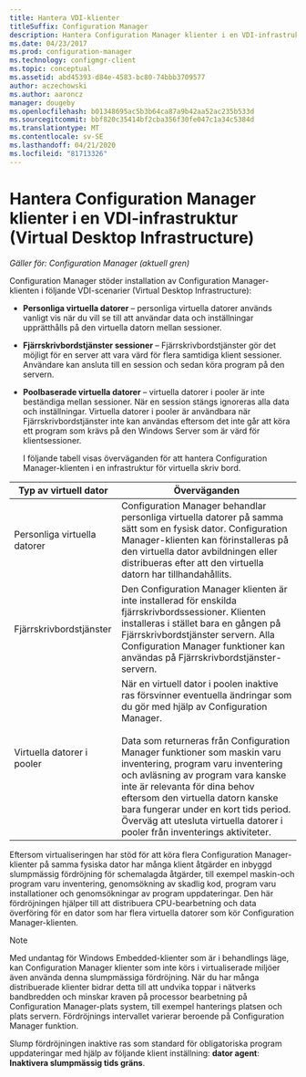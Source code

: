 ```yaml
---
title: Hantera VDI-klienter
titleSuffix: Configuration Manager
description: Hantera Configuration Manager klienter i en VDI-infrastruktur (Virtual Desktop Infrastructure).
ms.date: 04/23/2017
ms.prod: configuration-manager
ms.technology: configmgr-client
ms.topic: conceptual
ms.assetid: abd45393-d84e-4583-bc80-74bbb3709577
author: aczechowski
ms.author: aaroncz
manager: dougeby
ms.openlocfilehash: b01348695ac5b3b64ca87a9b42aa52ac235b533d
ms.sourcegitcommit: bbf820c35414bf2cba356f30fe047c1a34c5384d
ms.translationtype: MT
ms.contentlocale: sv-SE
ms.lasthandoff: 04/21/2020
ms.locfileid: "81713326"
---
```

# <a name="manage-configuration-manager-clients-in-a-virtual-desktop-infrastructure-vdi"></a>Hantera Configuration Manager klienter i en VDI-infrastruktur (Virtual Desktop Infrastructure)

*Gäller för: Configuration Manager (aktuell gren)*

Configuration Manager stöder installation av Configuration Manager-klienten i följande VDI-scenarier (Virtual Desktop Infrastructure):  

- **Personliga virtuella datorer** – personliga virtuella datorer används vanligt vis när du vill se till att användar data och inställningar upprätthålls på den virtuella datorn mellan sessioner.  

- **Fjärrskrivbordstjänster sessioner** – Fjärrskrivbordstjänster gör det möjligt för en server att vara värd för flera samtidiga klient sessioner. Användare kan ansluta till en session och sedan köra program på den servern.  

- **Poolbaserade virtuella datorer** – virtuella datorer i pooler är inte beständiga mellan sessioner. När en session stängs ignoreras alla data och inställningar. Virtuella datorer i pooler är användbara när Fjärrskrivbordstjänster inte kan användas eftersom det inte går att köra ett program som krävs på den Windows Server som är värd för klientsessioner.  

  I följande tabell visas överväganden för att hantera Configuration Manager-klienten i en infrastruktur för virtuella skriv bord.  

|Typ av virtuell dator|Överväganden|  
|--------------------------|--------------------|  
|Personliga virtuella datorer|Configuration Manager behandlar personliga virtuella datorer på samma sätt som en fysisk dator. Configuration Manager-klienten kan förinstalleras på den virtuella dator avbildningen eller distribueras efter att den virtuella datorn har tillhandahållits.|  
|Fjärrskrivbordstjänster|Den Configuration Manager klienten är inte installerad för enskilda fjärrskrivbordssessioner. Klienten installeras i stället bara en gången på Fjärrskrivbordstjänster servern. Alla Configuration Manager funktioner kan användas på Fjärrskrivbordstjänster-servern.|  
|Virtuella datorer i pooler|När en virtuell dator i poolen inaktive ras försvinner eventuella ändringar som du gör med hjälp av Configuration Manager.<br /><br /> Data som returneras från Configuration Manager funktioner som maskin varu inventering, program varu inventering och avläsning av program vara kanske inte är relevanta för dina behov eftersom den virtuella datorn kanske bara fungerar under en kort tids period. Överväg att utesluta virtuella datorer i pooler från inventerings aktiviteter.|  

 Eftersom virtualiseringen har stöd för att köra flera Configuration Manager-klienter på samma fysiska dator har många klient åtgärder en inbyggd slumpmässig fördröjning för schemalagda åtgärder, till exempel maskin-och program varu inventering, genomsökning av skadlig kod, program varu installationer och genomsökningar av program uppdateringar. Den här fördröjningen hjälper till att distribuera CPU-bearbetning och data överföring för en dator som har flera virtuella datorer som kör Configuration Manager-klienten.  

> [!NOTE]  
>  Med undantag för Windows Embedded-klienter som är i behandlings läge, kan Configuration Manager klienter som inte körs i virtualiserade miljöer även använda denna slumpmässiga fördröjning. När du har många distribuerade klienter bidrar detta till att undvika toppar i nätverks bandbredden och minskar kraven på processor bearbetning på Configuration Manager-plats system, till exempel hanterings platsen och plats servern. Fördröjnings intervallet varierar beroende på Configuration Manager funktion.  
>   
>  Slump fördröjningen inaktive ras som standard för obligatoriska program uppdateringar med hjälp av följande klient inställning: **dator agent**: **Inaktivera slumpmässig tids gräns**.
